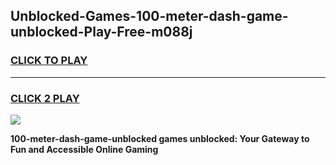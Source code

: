 
## Unblocked-Games-100-meter-dash-game-unblocked-Play-Free-m088j
<h3>
<a href="https://premium76.site?title=100-meter-dash-game-unblocked&ref=22A">CLICK TO PLAY</a></h3>
<hr>

<h3>
<a href="https://premium76.site?title=100-meter-dash-game-unblocked&ref=22A">CLICK 2 PLAY</a>
  
</h3>

<a href="https://premium76.site?title=100-meter-dash-game-unblocked&ref=22A"><img src="https://clearcache.store/games.png"></a>


**100-meter-dash-game-unblocked games unblocked: Your Gateway to Fun and Accessible Online Gaming**
